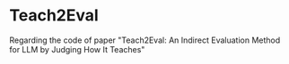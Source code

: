 # Teach2Eval
Regarding the code of paper "Teach2Eval: An Indirect Evaluation Method for LLM by Judging How It Teaches"
